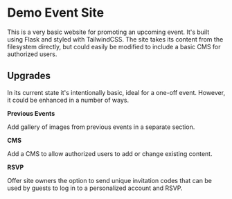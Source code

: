 # Demo Event Site

This is a very basic website for promoting an upcoming event. It's built using Flask and styled with TailwindCSS. The
site takes its content from the filesystem directly, but could easily be modified to include a basic CMS for authorized
users.

## Upgrades

In its current state it's intentionally basic, ideal for a one-off event. However, it could be enhanced in a number of
ways.

**Previous Events**

Add gallery of images from previous events in a separate section.

**CMS**

Add a CMS to allow authorized users to add or change existing content.

**RSVP**

Offer site owners the option to send unique invitation codes that can be used by guests to log in to a personalized
account and RSVP.

